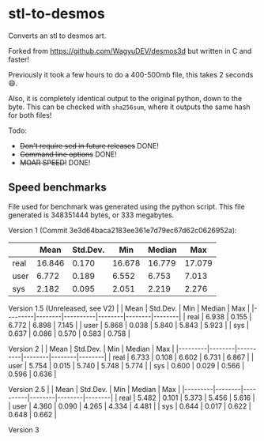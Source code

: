 # stl-to-desmos
Converts an stl to desmos art. 

Forked from https://github.com/WagyuDEV/desmos3d but written in C and faster!

Previously it took a few hours to do a 400-500mb file, this takes 2 seconds 😄.

Also, it is completely identical output to the original python, down to the byte. This can be checked with `sha256sum`, where it outputs the same hash for both files!

Todo:
- ~~Don't require sed in future releases~~ DONE!
- ~~Command line options~~ DONE!
- ~~MOAR SPEED!~~ DONE!

## Speed benchmarks
File used for benchmark was generated using the python script. This file generated is 348351444 bytes, or 333 megabytes.

Version 1 (Commit 3e3d64baca2183ee361e7d79ec67d62c0626952a): 

|         | Mean   | Std.Dev. | Min    | Median | Max    |
|---------|--------|----------|--------|--------|--------|
| real    | 16.846 | 0.170    | 16.678 | 16.779 | 17.079 |
| user    | 6.772  | 0.189    | 6.552  | 6.753  | 7.013  |
| sys     | 2.182  | 0.095    | 2.051  | 2.219  | 2.276  |


Version 1.5 (Unreleased, see V2)
|         | Mean   | Std.Dev. | Min    | Median | Max    |
|---------|--------|----------|--------|--------|--------|
| real    | 6.938  | 0.155    | 6.772  | 6.898  | 7.145  |
| user    | 5.868  | 0.038    | 5.840  | 5.843  | 5.923  |
| sys     | 0.637  | 0.086    | 0.570  | 0.583  | 0.758  |

Version 2
|         | Mean   | Std.Dev. | Min    | Median | Max    |
|---------|--------|----------|--------|--------|--------|
| real    | 6.733  | 0.108    | 6.602  | 6.731  | 6.867  |
| user    | 5.754  | 0.015    | 5.740  | 5.748  | 5.774  |
| sys     | 0.600  | 0.029    | 0.566  | 0.596  | 0.636  |

Version 2.5
|         | Mean   | Std.Dev. | Min    | Median | Max    |
|---------|--------|----------|--------|--------|--------|
| real    | 5.482  | 0.101    | 5.373  | 5.456  | 5.616  |
| user    | 4.360  | 0.090    | 4.265  | 4.334  | 4.481  |
| sys     | 0.644  | 0.017    | 0.622  | 0.648  | 0.662  |

Version 3
